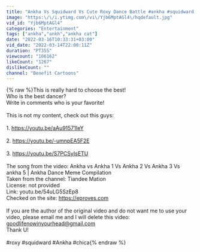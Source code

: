 ```yaml
---
title: "Ankha Vs Squidward Vs Cute Roxy Dance Battle #ankha #squidward #roxy"
image: "https:\/\/i.ytimg.com\/vi\/Yjb6MptAGl4\/hqdefault.jpg"
vid_id: "Yjb6MptAGl4"
categories: "Entertainment"
tags: ["ankha","ankh","ankha cat"]
date: "2022-03-16T10:33:31+03:00"
vid_date: "2022-03-14T22:00:11Z"
duration: "PT35S"
viewcount: "106162"
likeCount: "1267"
dislikeCount: ""
channel: "Benefit Cartoons"
---
```

{% raw %}This is really hard to choose the best!<br />Who is the best dancer?<br />Write in comments who is your favorite!<br /><br />This is not my content, check out this guys:<br /><br />1.  <a rel="nofollow" target="blank" href="https://youtu.be/aAu91571IeY">https://youtu.be/aAu91571IeY</a><br /><br />2. <a rel="nofollow" target="blank" href="https://youtu.be/-umnpEA5F2E">https://youtu.be/-umnpEA5F2E</a><br /><br />3. <a rel="nofollow" target="blank" href="https://youtu.be/S7PCSyIsETU">https://youtu.be/S7PCSyIsETU</a><br /><br />The song from the video: Ankha vs Ankha 1 Vs Ankha 2 Vs Ankha 3 Vs ankha 5 | Ankha Dance Meme Compilation<br />Taken from the channel: Tiandee Mation<br />License: not provided<br />Link: youtu.be/54uLG5SzEp8<br />Checked on the site: <a rel="nofollow" target="blank" href="https://eproves.com">https://eproves.com</a><br /><br />If you are the author of the original video and do not want me to use your video, please email me and I will delete this video: goodlifenowinyourhead@gmail.com<br />Thank U!<br /><br />#roxy #squidward #Ankha #chica{% endraw %}
